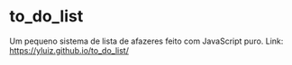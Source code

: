 # to_do_list

Um pequeno sistema de lista de afazeres feito com JavaScript puro.
Link: https://yluiz.github.io/to_do_list/
